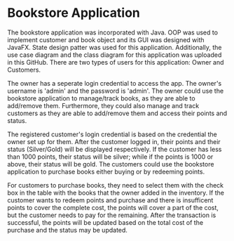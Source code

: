 # Bookstore Application
The bookstore application was incorporated with Java. OOP was used to implement customer and book object and its GUI was designed with JavaFX. 
State design patter was used for this application.
Additionally, the use case diagram and the class diagram for this application was uploaded in this GitHub.
There are two types of users for this application: Owner and Customers.

The owner has a seperate login credential to access the app. The owner's username is 'admin' and the password is 'admin'.
The owner could use the bookstore application to manage/track books, as they are able to add/remove them. Furthermore, they could also manage and track customers as they are able to add/remove them and access their points and status.

The registered customer's login credential is based on the credential the owner set up for them. 
After the customer logged in, their points and their status (Silver/Gold) will be displayed respectively.
If the customer has less than 1000 points, their status will be silver; while if the points is 1000 or above, their status will be gold.
The customers could use the bookstore application to purchase books either buying or by redeeming points. 

For customers to purchase books, they need to select them with the check box in the table with the books that the owner added in the inventory. 
If the customer wants to redeem points and purchase and there is insufficent points to cover the complete cost, the points will cover a part of the cost, 
but the customer needs to pay for the remaining. After the transaction is successful, the points will be updated based on the total cost of the purchase and the status may be updated.
